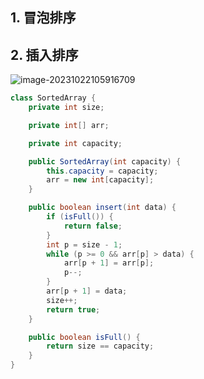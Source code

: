## 1. 冒泡排序

## 2. 插入排序

![image-20231022105916709](https://erick-typora-image.oss-cn-shanghai.aliyuncs.com/img/image-20231022105916709.png)

```java
class SortedArray {
    private int size;

    private int[] arr;

    private int capacity;

    public SortedArray(int capacity) {
        this.capacity = capacity;
        arr = new int[capacity];
    }

    public boolean insert(int data) {
        if (isFull()) {
            return false;
        }
        int p = size - 1;
        while (p >= 0 && arr[p] > data) {
            arr[p + 1] = arr[p];
            p--;
        }
        arr[p + 1] = data;
        size++;
        return true;
    }

    public boolean isFull() {
        return size == capacity;
    }
}
```

